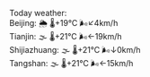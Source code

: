 Today weather:  
Beijing: 🌦 🌡️+19°C 🌬️↙4km/h  
Tianjin: 🌫  🌡️+21°C 🌬️←19km/h  
Shijiazhuang: 🌫  🌡️+21°C 🌬️↓0km/h  
Tangshan: 🌫  🌡️+21°C 🌬️←15km/h  
